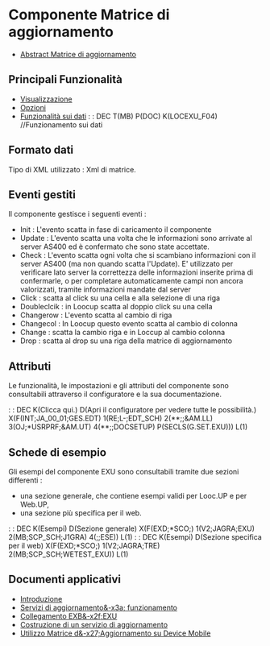 # Componente Matrice di aggiornamento

- [Abstract Matrice di aggiornamento](Sorgenti/DOC/TA/B£AMO/LOCEXU_F00)


## Principali Funzionalità

- [Visualizzazione](Sorgenti/DOC/TA/B£AMO/LOCEXU_F01)
- [Opzioni](Sorgenti/DOC/TA/B£AMO/LOCEXU_F02)
- [Funzionalità sui dati](Sorgenti/DOC/TA/B£AMO/LOCEXU_F03)
 :  : DEC T(MB) P(DOC) K(LOCEXU_F04) //Funzionamento sui dati

## Formato dati
Tipo di XML utilizzato :  Xml di matrice.

## Eventi gestiti
Il componente gestisce i seguenti eventi : 
- Init :  L'evento scatta in fase di caricamento il componente
- Update :  L'evento scatta una volta che le informazioni sono arrivate al server AS400 ed è confermato che sono state accettate.
- Check :  L'evento scatta ogni volta che si scambiano informazioni con il server AS400 (ma non quando scatta l'Update). E' utilizzato per verificare lato server la correttezza delle informazioni inserite prima di confermarle, o per completare automaticamente campi non ancora valorizzati, tramite informazioni mandate dal server
- Click :  scatta al click su una cella e alla selezione di una riga
- Doubleclcik :  in Loocup scatta al doppio click su una cella
- Changerow :  L'evento scatta al cambio di riga
- Changecol :  In Loocup questo evento scatta al cambio di colonna
- Change :  scatta la cambio riga e in Loccup al cambio colonna
- Drop :  scatta al drop su una riga della matrice di aggiornamento

## Attributi
Le funzionalità, le impostazioni e gli attributi del componente sono consultabili attraverso il configuratore e la sua documentazione.

 :  : DEC K(Clicca qui.) D(Apri il configuratore per vedere tutte le possibilità.) X(F(INT;JA_00_01;GES.EDT) 1(RE;L-;EDT_SCH) 2(\*\*;;&AM.LL) 3(OJ;\*USRPRF;&AM.UT) 4(\*\*;;DOCSETUP) P(SECLS(G.SET.EXU))) L(1)

## Schede di esempio
Gli esempi del componente EXU sono consultabili tramite due sezioni differenti : 
- una sezione generale, che contiene esempi validi per Looc.UP e per Web.UP,
- una sezione più specifica per il web.

 :  : DEC K(Esempi) D(Sezione generale) X(F(EXD;\*SCO;) 1(V2;JAGRA;EXU) 2(MB;SCP_SCH;J1GRA) 4(;;ESE)) L(1)
 :  : DEC K(Esempi) D(Sezione specifica per il web) X(F(EXD;\*SCO;) 1(V2;JAGRA;TRE) 2(MB;SCP_SCH;WETEST_EXU)) L(1)

## Documenti applicativi
- [Introduzione](Sorgenti/DOC/TA/B£AMO/LOCEXU_A)
- [Servizi di aggiornamento&-x3a; funzionamento](Sorgenti/DOC/TA/B£AMO/LOCEXU_B)
- [Collegamento EXB&-x2f;EXU](Sorgenti/DOC/TA/B£AMO/LOCEXU_T01)
- [Costruzione di un servizio di aggiornamento](Sorgenti/DOC/TA/B£AMO/LOCEXU_T02)
- [Utilizzo Matrice d&-x27;Aggiornamento su Device Mobile](Sorgenti/DOC/TA/B£AMO/LOCEXU_MO)
